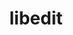 ---
title: "libedit"
layout: cache
categories: [package, develop-2024-12-08]
meta: {"versions": ["3.1-20240808"], "compilers": ["gcc@=10.2.1", "gcc@=11.1.0", "gcc@=11.4.0", "gcc@=12.3.0", "gcc@=12.4.0", "gcc@=13.2.0", "gcc@=7.3.1", "gcc@=7.5.0", "gcc@=9.4.0", "oneapi@=2024.1.0", "oneapi@=2024.2.1"], "oss": ["amzn2", "centos7", "ubuntu18.04", "ubuntu20.04", "ubuntu22.04", "ubuntu24.04"], "platforms": ["linux"], "targets": ["aarch64", "neoverse_n1", "neoverse_v1", "neoverse_v2", "ppc64le", "x86_64_v3", "x86_64_v4"], "stacks": ["aws-isc", "aws-isc-aarch64", "aws-pcluster-neoverse_v1", "aws-pcluster-x86_64_v4", "data-vis-sdk", "developer-tools-manylinux2014", "e4s", "e4s-neoverse-v2", "e4s-neoverse_v1", "e4s-oneapi", "e4s-power", "e4s-rocm-external", "ml-linux-aarch64-cpu", "ml-linux-aarch64-cuda", "ml-linux-x86_64-cpu", "ml-linux-x86_64-cuda", "ml-linux-x86_64-rocm", "radiuss", "radiuss-aws", "radiuss-aws-aarch64", "root", "tutorial"], "num_specs": 18, "num_specs_by_stack": {"root": 18, "aws-isc-aarch64": 2, "radiuss-aws-aarch64": 2, "aws-pcluster-neoverse_v1": 2, "radiuss-aws": 1, "aws-isc": 1, "aws-pcluster-x86_64_v4": 2, "developer-tools-manylinux2014": 1, "radiuss": 1, "e4s-power": 1, "data-vis-sdk": 1, "e4s-neoverse_v1": 1, "e4s-neoverse-v2": 1, "e4s": 1, "tutorial": 2, "e4s-rocm-external": 1, "e4s-oneapi": 1, "ml-linux-aarch64-cuda": 1, "ml-linux-aarch64-cpu": 1, "ml-linux-x86_64-cuda": 1, "ml-linux-x86_64-rocm": 1, "ml-linux-x86_64-cpu": 1}}
spec_details: [{"hash": "zfakykbee7ybmzjq37vdarkoty7azzaw", "compiler": "gcc@=7.3.1", "versions": ["3.1-20240808"], "os": "amzn2", "platform": "linux", "target": "aarch64", "variants": ["build_system=autotools"], "stacks": ["root", "aws-isc-aarch64", "radiuss-aws-aarch64"], "size": "-", "tarball": "https://binaries.spack.io/develop-2024-12-08/build_cache/linux-amzn2-aarch64/gcc-7.3.1/libedit-3.1-20240808/linux-amzn2-aarch64-gcc-7.3.1-libedit-3.1-20240808-zfakykbee7ybmzjq37vdarkoty7azzaw.spack"}, {"hash": "apkbumutsb2ywqgq6rlv4w54xw6bsrb3", "compiler": "gcc@=12.4.0", "versions": ["3.1-20240808"], "os": "amzn2", "platform": "linux", "target": "neoverse_n1", "variants": ["build_system=autotools"], "stacks": ["aws-pcluster-neoverse_v1", "root"], "size": "-", "tarball": "https://binaries.spack.io/develop-2024-12-08/build_cache/linux-amzn2-neoverse_n1/gcc-12.4.0/libedit-3.1-20240808/linux-amzn2-neoverse_n1-gcc-12.4.0-libedit-3.1-20240808-apkbumutsb2ywqgq6rlv4w54xw6bsrb3.spack"}, {"hash": "djl7sbiyeutco43rx27nmq26hha3nyfj", "compiler": "gcc@=7.3.1", "versions": ["3.1-20240808"], "os": "amzn2", "platform": "linux", "target": "neoverse_n1", "variants": ["build_system=autotools"], "stacks": ["root", "aws-isc-aarch64", "radiuss-aws-aarch64"], "size": "-", "tarball": "https://binaries.spack.io/develop-2024-12-08/build_cache/linux-amzn2-neoverse_n1/gcc-7.3.1/libedit-3.1-20240808/linux-amzn2-neoverse_n1-gcc-7.3.1-libedit-3.1-20240808-djl7sbiyeutco43rx27nmq26hha3nyfj.spack"}, {"hash": "gqqqh4thullzdbffrbqrz3kp72tmj2wt", "compiler": "gcc@=12.4.0", "versions": ["3.1-20240808"], "os": "amzn2", "platform": "linux", "target": "neoverse_v1", "variants": ["build_system=autotools"], "stacks": ["aws-pcluster-neoverse_v1", "root"], "size": "-", "tarball": "https://binaries.spack.io/develop-2024-12-08/build_cache/linux-amzn2-neoverse_v1/gcc-12.4.0/libedit-3.1-20240808/linux-amzn2-neoverse_v1-gcc-12.4.0-libedit-3.1-20240808-gqqqh4thullzdbffrbqrz3kp72tmj2wt.spack"}, {"hash": "evtb4f535s4gu6rkn3mkwhlyhzvxe5ja", "compiler": "gcc@=7.3.1", "versions": ["3.1-20240808"], "os": "amzn2", "platform": "linux", "target": "x86_64_v3", "variants": ["build_system=autotools"], "stacks": ["radiuss-aws", "root", "aws-isc"], "size": "-", "tarball": "https://binaries.spack.io/develop-2024-12-08/build_cache/linux-amzn2-x86_64_v3/gcc-7.3.1/libedit-3.1-20240808/linux-amzn2-x86_64_v3-gcc-7.3.1-libedit-3.1-20240808-evtb4f535s4gu6rkn3mkwhlyhzvxe5ja.spack"}, {"hash": "cuk5z4txxhbpcy3syecoycpfjpn6e4ql", "compiler": "oneapi@=2024.1.0", "versions": ["3.1-20240808"], "os": "amzn2", "platform": "linux", "target": "x86_64_v3", "variants": ["build_system=autotools"], "stacks": ["aws-pcluster-x86_64_v4", "root"], "size": "-", "tarball": "https://binaries.spack.io/develop-2024-12-08/build_cache/linux-amzn2-x86_64_v3/oneapi-2024.1.0/libedit-3.1-20240808/linux-amzn2-x86_64_v3-oneapi-2024.1.0-libedit-3.1-20240808-cuk5z4txxhbpcy3syecoycpfjpn6e4ql.spack"}, {"hash": "ryv5iqvkxdv5idr3uj4jrweyn3v76fce", "compiler": "oneapi@=2024.1.0", "versions": ["3.1-20240808"], "os": "amzn2", "platform": "linux", "target": "x86_64_v4", "variants": ["build_system=autotools"], "stacks": ["aws-pcluster-x86_64_v4", "root"], "size": "-", "tarball": "https://binaries.spack.io/develop-2024-12-08/build_cache/linux-amzn2-x86_64_v4/oneapi-2024.1.0/libedit-3.1-20240808/linux-amzn2-x86_64_v4-oneapi-2024.1.0-libedit-3.1-20240808-ryv5iqvkxdv5idr3uj4jrweyn3v76fce.spack"}, {"hash": "hnk2mafo5dk6qr5wjtzymvzd7m27zep7", "compiler": "gcc@=10.2.1", "versions": ["3.1-20240808"], "os": "centos7", "platform": "linux", "target": "x86_64_v3", "variants": ["build_system=autotools"], "stacks": ["root", "developer-tools-manylinux2014"], "size": "-", "tarball": "https://binaries.spack.io/develop-2024-12-08/build_cache/linux-centos7-x86_64_v3/gcc-10.2.1/libedit-3.1-20240808/linux-centos7-x86_64_v3-gcc-10.2.1-libedit-3.1-20240808-hnk2mafo5dk6qr5wjtzymvzd7m27zep7.spack"}, {"hash": "d5wrs4z7yawkkqc3mo3mu4jmdvzjvm46", "compiler": "gcc@=7.5.0", "versions": ["3.1-20240808"], "os": "ubuntu18.04", "platform": "linux", "target": "x86_64_v3", "variants": ["build_system=autotools"], "stacks": ["root", "radiuss"], "size": "-", "tarball": "https://binaries.spack.io/develop-2024-12-08/build_cache/linux-ubuntu18.04-x86_64_v3/gcc-7.5.0/libedit-3.1-20240808/linux-ubuntu18.04-x86_64_v3-gcc-7.5.0-libedit-3.1-20240808-d5wrs4z7yawkkqc3mo3mu4jmdvzjvm46.spack"}, {"hash": "lhsyavalr4kbpbruq6iru5xrtfu6rail", "compiler": "gcc@=9.4.0", "versions": ["3.1-20240808"], "os": "ubuntu20.04", "platform": "linux", "target": "ppc64le", "variants": ["build_system=autotools"], "stacks": ["root", "e4s-power"], "size": "-", "tarball": "https://binaries.spack.io/develop-2024-12-08/build_cache/linux-ubuntu20.04-ppc64le/gcc-9.4.0/libedit-3.1-20240808/linux-ubuntu20.04-ppc64le-gcc-9.4.0-libedit-3.1-20240808-lhsyavalr4kbpbruq6iru5xrtfu6rail.spack"}, {"hash": "m67zfypp6gp3ngzxxrojbikwotkd6mms", "compiler": "gcc@=11.1.0", "versions": ["3.1-20240808"], "os": "ubuntu20.04", "platform": "linux", "target": "x86_64_v3", "variants": ["build_system=autotools"], "stacks": ["root", "data-vis-sdk"], "size": "-", "tarball": "https://binaries.spack.io/develop-2024-12-08/build_cache/linux-ubuntu20.04-x86_64_v3/gcc-11.1.0/libedit-3.1-20240808/linux-ubuntu20.04-x86_64_v3-gcc-11.1.0-libedit-3.1-20240808-m67zfypp6gp3ngzxxrojbikwotkd6mms.spack"}, {"hash": "rcaa5xytjbbrvsp62e7tpgpuub77tm3d", "compiler": "gcc@=11.4.0", "versions": ["3.1-20240808"], "os": "ubuntu22.04", "platform": "linux", "target": "neoverse_v1", "variants": ["build_system=autotools"], "stacks": ["root", "e4s-neoverse_v1"], "size": "-", "tarball": "https://binaries.spack.io/develop-2024-12-08/build_cache/linux-ubuntu22.04-neoverse_v1/gcc-11.4.0/libedit-3.1-20240808/linux-ubuntu22.04-neoverse_v1-gcc-11.4.0-libedit-3.1-20240808-rcaa5xytjbbrvsp62e7tpgpuub77tm3d.spack"}, {"hash": "6nerwcpicfv4owytwzdthvvdiollfuey", "compiler": "gcc@=11.4.0", "versions": ["3.1-20240808"], "os": "ubuntu22.04", "platform": "linux", "target": "neoverse_v2", "variants": ["build_system=autotools"], "stacks": ["e4s-neoverse-v2", "root"], "size": "-", "tarball": "https://binaries.spack.io/develop-2024-12-08/build_cache/linux-ubuntu22.04-neoverse_v2/gcc-11.4.0/libedit-3.1-20240808/linux-ubuntu22.04-neoverse_v2-gcc-11.4.0-libedit-3.1-20240808-6nerwcpicfv4owytwzdthvvdiollfuey.spack"}, {"hash": "jqg32fmsvew6r246eokcn7aqwcm37tv5", "compiler": "gcc@=11.4.0", "versions": ["3.1-20240808"], "os": "ubuntu22.04", "platform": "linux", "target": "x86_64_v3", "variants": ["build_system=autotools"], "stacks": ["e4s", "root", "tutorial", "e4s-rocm-external"], "size": "-", "tarball": "https://binaries.spack.io/develop-2024-12-08/build_cache/linux-ubuntu22.04-x86_64_v3/gcc-11.4.0/libedit-3.1-20240808/linux-ubuntu22.04-x86_64_v3-gcc-11.4.0-libedit-3.1-20240808-jqg32fmsvew6r246eokcn7aqwcm37tv5.spack"}, {"hash": "q66xrjtr2xxhhural6trkjs4hrccfuyt", "compiler": "oneapi@=2024.2.1", "versions": ["3.1-20240808"], "os": "ubuntu22.04", "platform": "linux", "target": "x86_64_v3", "variants": ["build_system=autotools"], "stacks": ["e4s-oneapi", "root"], "size": "-", "tarball": "https://binaries.spack.io/develop-2024-12-08/build_cache/linux-ubuntu22.04-x86_64_v3/oneapi-2024.2.1/libedit-3.1-20240808/linux-ubuntu22.04-x86_64_v3-oneapi-2024.2.1-libedit-3.1-20240808-q66xrjtr2xxhhural6trkjs4hrccfuyt.spack"}, {"hash": "djnvpzafx4abeq4q45iatdizbsn2o6hu", "compiler": "gcc@=12.3.0", "versions": ["3.1-20240808"], "os": "ubuntu22.04", "platform": "linux", "target": "x86_64_v3", "variants": ["build_system=autotools"], "stacks": ["root", "tutorial"], "size": "-", "tarball": "https://binaries.spack.io/develop-2024-12-08/build_cache/linux-ubuntu22.04-x86_64_v3/gcc-12.3.0/libedit-3.1-20240808/linux-ubuntu22.04-x86_64_v3-gcc-12.3.0-libedit-3.1-20240808-djnvpzafx4abeq4q45iatdizbsn2o6hu.spack"}, {"hash": "3k2igwvdbkx2jo2c5njs2b7ijrzygfsv", "compiler": "gcc@=13.2.0", "versions": ["3.1-20240808"], "os": "ubuntu24.04", "platform": "linux", "target": "aarch64", "variants": ["build_system=autotools"], "stacks": ["ml-linux-aarch64-cuda", "root", "ml-linux-aarch64-cpu"], "size": "-", "tarball": "https://binaries.spack.io/develop-2024-12-08/build_cache/linux-ubuntu24.04-aarch64/gcc-13.2.0/libedit-3.1-20240808/linux-ubuntu24.04-aarch64-gcc-13.2.0-libedit-3.1-20240808-3k2igwvdbkx2jo2c5njs2b7ijrzygfsv.spack"}, {"hash": "qrd2ypt53jnzvu26o6wutnix7me3z3xy", "compiler": "gcc@=13.2.0", "versions": ["3.1-20240808"], "os": "ubuntu24.04", "platform": "linux", "target": "x86_64_v3", "variants": ["build_system=autotools"], "stacks": ["ml-linux-x86_64-cuda", "ml-linux-x86_64-rocm", "root", "ml-linux-x86_64-cpu"], "size": "-", "tarball": "https://binaries.spack.io/develop-2024-12-08/build_cache/linux-ubuntu24.04-x86_64_v3/gcc-13.2.0/libedit-3.1-20240808/linux-ubuntu24.04-x86_64_v3-gcc-13.2.0-libedit-3.1-20240808-qrd2ypt53jnzvu26o6wutnix7me3z3xy.spack"}]
---